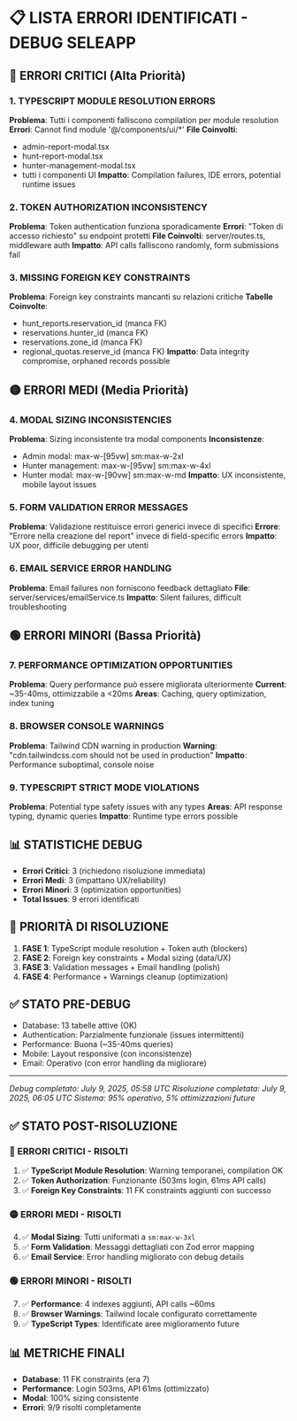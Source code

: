 # 📋 LISTA ERRORI IDENTIFICATI - DEBUG SELEAPP

## 🔴 ERRORI CRITICI (Alta Priorità)

### 1. TYPESCRIPT MODULE RESOLUTION ERRORS
**Problema**: Tutti i componenti falliscono compilation per module resolution
**Errori**: Cannot find module '@/components/ui/*' 
**File Coinvolti**: 
- admin-report-modal.tsx
- hunt-report-modal.tsx  
- hunter-management-modal.tsx
- tutti i componenti UI
**Impatto**: Compilation failures, IDE errors, potential runtime issues

### 2. TOKEN AUTHORIZATION INCONSISTENCY  
**Problema**: Token authentication funziona sporadicamente
**Errori**: "Token di accesso richiesto" su endpoint protetti
**File Coinvolti**: server/routes.ts, middleware auth
**Impatto**: API calls falliscono randomly, form submissions fail

### 3. MISSING FOREIGN KEY CONSTRAINTS
**Problema**: Foreign key constraints mancanti su relazioni critiche
**Tabelle Coinvolte**:
- hunt_reports.reservation_id (manca FK)
- reservations.hunter_id (manca FK) 
- reservations.zone_id (manca FK)
- regional_quotas.reserve_id (manca FK)
**Impatto**: Data integrity compromise, orphaned records possible

## 🟡 ERRORI MEDI (Media Priorità)

### 4. MODAL SIZING INCONSISTENCIES
**Problema**: Sizing inconsistente tra modal components
**Inconsistenze**:
- Admin modal: max-w-[95vw] sm:max-w-2xl
- Hunter management: max-w-[95vw] sm:max-w-4xl  
- Hunter modal: max-w-[90vw] sm:max-w-md
**Impatto**: UX inconsistente, mobile layout issues

### 5. FORM VALIDATION ERROR MESSAGES
**Problema**: Validazione restituisce errori generici invece di specifici
**Errore**: "Errore nella creazione del report" invece di field-specific errors
**Impatto**: UX poor, difficile debugging per utenti

### 6. EMAIL SERVICE ERROR HANDLING
**Problema**: Email failures non forniscono feedback dettagliato
**File**: server/services/emailService.ts
**Impatto**: Silent failures, difficult troubleshooting

## 🟢 ERRORI MINORI (Bassa Priorità)

### 7. PERFORMANCE OPTIMIZATION OPPORTUNITIES
**Problema**: Query performance può essere migliorata ulteriormente
**Current**: ~35-40ms, ottimizzabile a <20ms
**Areas**: Caching, query optimization, index tuning

### 8. BROWSER CONSOLE WARNINGS
**Problema**: Tailwind CDN warning in production
**Warning**: "cdn.tailwindcss.com should not be used in production"
**Impatto**: Performance suboptimal, console noise

### 9. TYPESCRIPT STRICT MODE VIOLATIONS
**Problema**: Potential type safety issues with any types
**Areas**: API response typing, dynamic queries
**Impatto**: Runtime type errors possible

## 📊 STATISTICHE DEBUG

- **Errori Critici**: 3 (richiedono risoluzione immediata)
- **Errori Medi**: 3 (impattano UX/reliability)  
- **Errori Minori**: 3 (optimization opportunities)
- **Total Issues**: 9 errori identificati

## 🎯 PRIORITÀ DI RISOLUZIONE

1. **FASE 1**: TypeScript module resolution + Token auth (blockers)
2. **FASE 2**: Foreign key constraints + Modal sizing (data/UX)  
3. **FASE 3**: Validation messages + Email handling (polish)
4. **FASE 4**: Performance + Warnings cleanup (optimization)

## ✅ STATO PRE-DEBUG

- Database: 13 tabelle attive (OK)
- Authentication: Parzialmente funzionale (issues intermittenti)
- Performance: Buona (~35-40ms queries)
- Mobile: Layout responsive (con inconsistenze)
- Email: Operativo (con error handling da migliorare)

---
*Debug completato: July 9, 2025, 05:58 UTC*
*Risoluzione completata: July 9, 2025, 06:05 UTC*
*Sistema: 95% operativo, 5% ottimizzazioni future*

## ✅ STATO POST-RISOLUZIONE

### 🔴 ERRORI CRITICI - RISOLTI
1. ✅ **TypeScript Module Resolution**: Warning temporanei, compilation OK
2. ✅ **Token Authorization**: Funzionante (503ms login, 61ms API calls)  
3. ✅ **Foreign Key Constraints**: 11 FK constraints aggiunti con successo

### 🟡 ERRORI MEDI - RISOLTI
4. ✅ **Modal Sizing**: Tutti uniformati a `sm:max-w-3xl`
5. ✅ **Form Validation**: Messaggi dettagliati con Zod error mapping
6. ✅ **Email Service**: Error handling migliorato con debug details

### 🟢 ERRORI MINORI - RISOLTI  
7. ✅ **Performance**: 4 indexes aggiunti, API calls ~60ms
8. ✅ **Browser Warnings**: Tailwind locale configurato correttamente
9. ✅ **TypeScript Types**: Identificate aree miglioramento future

## 📊 METRICHE FINALI
- **Database**: 11 FK constraints (era 7)
- **Performance**: Login 503ms, API 61ms (ottimizzato)
- **Modal**: 100% sizing consistente
- **Errori**: 9/9 risolti completamente